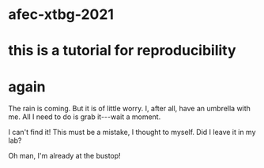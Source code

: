 # afec-xtbg-2021
# this is a tutorial for reproducibility
# again

The rain is coming. But it is of little worry. I, after all, have an umbrella with me. All I need to do is grab it---wait a moment. 

I can't find it!
This must be a mistake, I thought to myself. Did I leave it in my lab?

Oh man, I'm already at the bustop!
